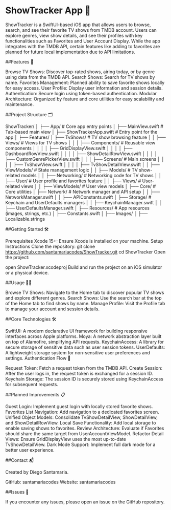 # ShowTracker App 📱


ShowTracker is a SwiftUI-based iOS app that allows users to browse, search, and see their favorite TV shows from TMDB account. Users can explore genres, view show details, and see their profiles with key functionalities such as Favorites and User Account Display. While the app integrates with the TMDB API, certain features like adding to favorites are planned for future local implementation due to API limitations.

##Features 🚀

Browse TV Shows: Discover top-rated shows, airing today, or by genre using data from the TMDB API.
Search Shows: Search for TV shows by name.
Favorites Management: Planned ability to save favorite shows locally for easy access.
User Profile: Display user information and session details.
Authentication: Secure login using token-based authentication.
Modular Architecture: Organized by feature and core utilities for easy scalability and maintenance.

##Project Structure 🗂️

ShowTracker/
│
├── App/                     # Core app entry points
│   ├── MainView.swift        # Tab-based main view
│   ├── ShowTrackerApp.swift  # Entry point for the app
│
├── Features/
│   ├── TvShows/              # TV show browsing feature
│   │   ├── Views/            # Views for TV shows
│   │   │   ├── Components/   # Reusable view components
│   │   │   │   ├── GridDisplayView.swift
│   │   │   │   ├── DashboardRowView.swift
│   │   │   │   ├── ShowDetailRowView.swift
│   │   │   │   ├── CustomGenrePickerView.swift
│   │   │   ├── Screens/      # Main screens
│   │   │   │   ├── TvShowView.swift
│   │   │   │   ├── TvShowDetailView.swift
│   │   ├── ViewModels/       # State management logic
│   │   ├── Models/           # TV show-related models
│   │   ├── Networking/       # Networking code for TV shows
│
│   ├── User/                 # User profile and favorites feature
│   │   ├── Views/            # User-related views
│   │   ├── ViewModels/       # User view models
│
├── Core/                     # Core utilities
│   ├── Network/              # Network manager and API setup
│   │   ├── NetworkManager.swift
│   │   ├── APIConstants.swift
│   ├── Storage/              # Keychain and UserDefaults managers
│   │   ├── KeychainManager.swift
│   │   ├── UserDefaultsManager.swift
│
├── Resources/                # App resources (images, strings, etc.)
│   ├── Constants.swift
│   ├── Images/
│   ├── Localizable.strings

##Getting Started 🛠️

Prerequisites
Xcode 15+: Ensure Xcode is installed on your machine.
Setup Instructions
Clone the repository:
git clone https://github.com/santamariacodes/ShowTracker.git
cd ShowTracker
Open the project:

open ShowTracker.xcodeproj
Build and run the project on an iOS simulator or a physical device.

##Usage 🧑‍💻

Browse TV Shows:
Navigate to the Home tab to discover popular TV shows and explore different genres.
Search Shows:
Use the search bar at the top of the Home tab to find shows by name.
Manage Profile:
Visit the Profile tab to manage your account and session details.

##Core Technologies 🛠️

SwiftUI:
A modern declarative UI framework for building responsive interfaces across Apple platforms.
Moya:
A network abstraction layer built on top of Alamofire, simplifying API requests.
KeychainAccess:
A library for secure storage of sensitive data such as user session tokens.
UserDefaults:
A lightweight storage system for non-sensitive user preferences and settings.
Authentication Flow 🔑

Request Token:
Fetch a request token from the TMDB API.
Create Session:
After the user logs in, the request token is exchanged for a session ID.
Keychain Storage:
The session ID is securely stored using KeychainAccess for subsequent requests.

##Planned Improvements 📋

Guest Login:
Implement guest login with locally stored favorite shows.
Favorites List Navigation:
Add navigation to a dedicated favorites screen.
Unified Object Models:
Consolidate TvShowDetailView, ShowDetailView, and ShowDetailRowView.
Local Save Functionality:
Add local storage to enable saving shows to favorites.
Review Architecture:
Evaluate if Favorites should share the same target from UserAccountViewModel.
Refactor Detail Views:
Ensure GridDisplayView uses the most up-to-date TvShowDetailView.
Dark Mode Support:
Implement full dark mode for a better user experience.

##Contact 📬

Created by Diego Santamaria.

GitHub: santamariacodes
Website: santamariacodes

##Issues 🐛

If you encounter any issues, please open an issue on the GitHub repository.
